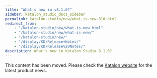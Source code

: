 ```yaml
---
title: "What's new in v8.1.0?" 
sidebar: katalon_studio_docs_sidebar
permalink: katalon-studio/new/what-is-new-810.html
redirect_from:
    - "/katalon-studio/new/what-is-new.html"
    - "/katalon-studio/new/what-is-new/"
    - "/katalon-studio/new/"
    - "/display/KD/Release+Notes/"
    - "/display/KD/Release%20Notes/"
description: What's new in Katalon Studio 8.1.0?
---
```


This content has been moved. Please check the [Katalon website](https://www.katalon.com/resources-center/blog) for the latest product news.